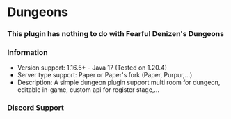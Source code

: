 # Dungeons
### **This plugin has nothing to do with Fearful Denizen's Dungeons**

### Information

* Version support: 1.16.5+ - Java 17 (Tested on 1.20.4)
* Server type support: Paper or Paper's fork (Paper, Purpur,...)
* Description: A simple dungeon plugin support multi room for dungeon, editable in-game, custom api for register stage,...

### [Discord Support](https://discord.gg/r5ejaPSjku)